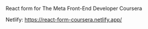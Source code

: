 React form for The Meta Front-End Developer Coursera

Netlify:
https://react-form-coursera.netlify.app/
